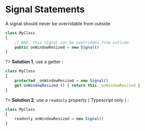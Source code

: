 # Signal Statements

A signal should never be overridable from outside

```javascript
class MyClass
{
	// BAD, this Signal can be overridden from outisde
	public onWindowResized = new Signal()
}
```

?> __Solution 1__, use a getter :

```javascript
class MyClass
{
	protected _onWindowResized = new Signal()
	get onWindowResized () { return this._onWindowResized }
}
```

?> __Solution 2__, use a `readonly` property ( Typescript only ) :

```javascript
class MyClass
{
	readonly onWindowResized = new Signal()
}
```
